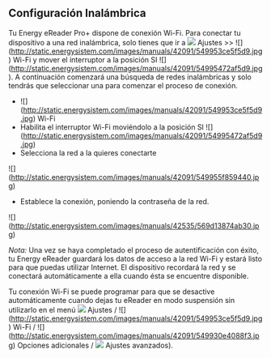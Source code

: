 ## Configuración Inalámbrica

Tu Energy eReader Pro+ dispone de conexión Wi-Fi. Para conectar tu dispositivo a una red inalámbrica, solo tienes que ir a ![](http://static.energysistem.com/images/manuals/42091/5499468057a7f.jpg) Ajustes >> ![] (http://static.energysistem.com/images/manuals/42091/549953ce5f5d9.jpg) Wi-Fi y mover el interruptor a la posición SI ![] (http://static.energysistem.com/images/manuals/42091/54995472af5d9.jpg). A continuación comenzará una búsqueda de redes inalámbricas y solo tendrás que seleccionar una para comenzar el proceso de conexión.

- ![] (http://static.energysistem.com/images/manuals/42091/549953ce5f5d9.jpg) Wi-Fi 
- Habilita el interruptor Wi-Fi moviéndolo a la posición SI ![] (http://static.energysistem.com/images/manuals/42091/54995472af5d9.jpg)
- Selecciona la red a la quieres conectarte

![] (http://static.energysistem.com/images/manuals/42091/549955f859440.jpg)

- Establece la conexión, poniendo la contraseña de la red.

![] (http://static.energysistem.com/images/manuals/42535/569d13874ab30.jpg)

*Nota:* Una vez se haya completado el proceso de autentificación con éxito, tu Energy eReader guardará los datos de acceso a la red Wi-Fi y estará listo para que puedas utilizar Internet. El dispositivo recordará la red y se conectará automáticamente a ella cuando ésta se encuentre disponible. 

Tu conexión Wi-Fi se puede programar para que se desactive automáticamente cuando dejas tu eReader en modo suspensión sin utilizarlo en el menú ![](http://static.energysistem.com/images/manuals/42091/5499468057a7f.jpg) Ajustes / ![] (http://static.energysistem.com/images/manuals/42091/549953ce5f5d9.jpg) Wi-Fi / ![] (http://static.energysistem.com/images/manuals/42091/549930e4088f3.jpg) Opciones adicionales / ![](http://static.energysistem.com/images/manuals/42091/5499468057a7f.jpg) Ajustes avanzados).
